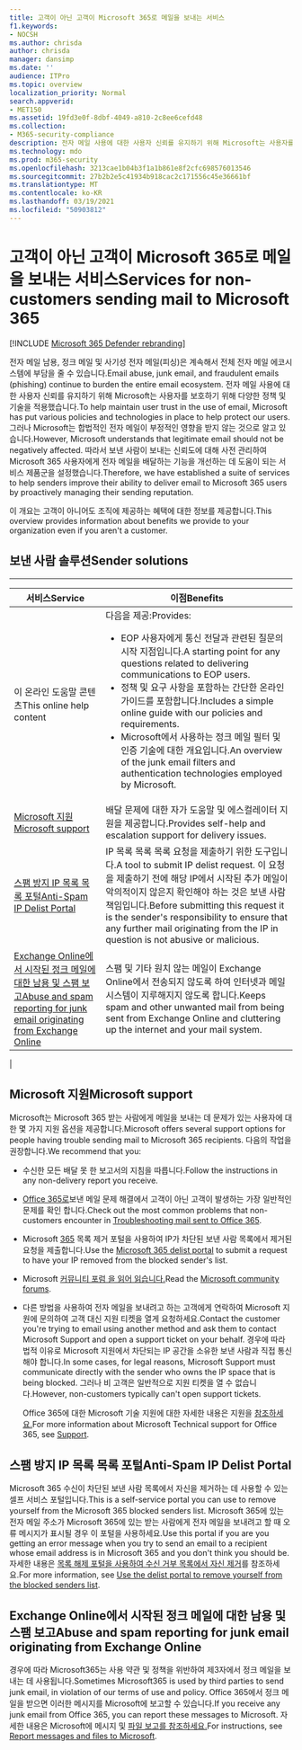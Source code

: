 ```yaml
---
title: 고객이 아닌 고객이 Microsoft 365로 메일을 보내는 서비스
f1.keywords:
- NOCSH
ms.author: chrisda
author: chrisda
manager: dansimp
ms.date: ''
audience: ITPro
ms.topic: overview
localization_priority: Normal
search.appverid:
- MET150
ms.assetid: 19fd3e0f-8dbf-4049-a810-2c8ee6cefd48
ms.collection:
- M365-security-compliance
description: 전자 메일 사용에 대한 사용자 신뢰를 유지하기 위해 Microsoft는 사용자를 보호하는 데 도움이 되는 다양한 정책 및 기술을 제공했습니다.
ms.technology: mdo
ms.prod: m365-security
ms.openlocfilehash: 3213cae1b04b3f1a1b861e8f2cfc698576013546
ms.sourcegitcommit: 27b2b2e5c41934b918cac2c171556c45e36661bf
ms.translationtype: MT
ms.contentlocale: ko-KR
ms.lasthandoff: 03/19/2021
ms.locfileid: "50903812"
---
```

# <a name="services-for-non-customers-sending-mail-to-microsoft-365"></a><span data-ttu-id="e05af-103">고객이 아닌 고객이 Microsoft 365로 메일을 보내는 서비스</span><span class="sxs-lookup"><span data-stu-id="e05af-103">Services for non-customers sending mail to Microsoft 365</span></span>

[!INCLUDE [Microsoft 365 Defender rebranding](../includes/microsoft-defender-for-office.md)]


<span data-ttu-id="e05af-104">전자 메일 남용, 정크 메일 및 사기성 전자 메일(피싱)은 계속해서 전체 전자 메일 에코시스템에 부담을 줄 수 있습니다.</span><span class="sxs-lookup"><span data-stu-id="e05af-104">Email abuse, junk email, and fraudulent emails (phishing) continue to burden the entire email ecosystem.</span></span> <span data-ttu-id="e05af-105">전자 메일 사용에 대한 사용자 신뢰를 유지하기 위해 Microsoft는 사용자를 보호하기 위해 다양한 정책 및 기술을 적용했습니다.</span><span class="sxs-lookup"><span data-stu-id="e05af-105">To help maintain user trust in the use of email, Microsoft has put various policies and technologies in place to help protect our users.</span></span> <span data-ttu-id="e05af-106">그러나 Microsoft는 합법적인 전자 메일이 부정적인 영향을 받지 않는 것으로 알고 있습니다.</span><span class="sxs-lookup"><span data-stu-id="e05af-106">However, Microsoft understands that legitimate email should not be negatively affected.</span></span> <span data-ttu-id="e05af-107">따라서 보낸 사람이 보내는 신뢰도에 대해 사전 관리하여 Microsoft 365 사용자에게 전자 메일을 배달하는 기능을 개선하는 데 도움이 되는 서비스 제품군을 설정했습니다.</span><span class="sxs-lookup"><span data-stu-id="e05af-107">Therefore, we have established a suite of services to help senders improve their ability to deliver email to Microsoft 365 users by proactively managing their sending reputation.</span></span>

<span data-ttu-id="e05af-108">이 개요는 고객이 아니어도 조직에 제공하는 혜택에 대한 정보를 제공합니다.</span><span class="sxs-lookup"><span data-stu-id="e05af-108">This overview provides information about benefits we provide to your organization even if you aren't a customer.</span></span>

## <a name="sender-solutions"></a><span data-ttu-id="e05af-109">보낸 사람 솔루션</span><span class="sxs-lookup"><span data-stu-id="e05af-109">Sender solutions</span></span>

****

|<span data-ttu-id="e05af-110">서비스</span><span class="sxs-lookup"><span data-stu-id="e05af-110">Service</span></span>|<span data-ttu-id="e05af-111">이점</span><span class="sxs-lookup"><span data-stu-id="e05af-111">Benefits</span></span>|
|---|---|
|<span data-ttu-id="e05af-112">이 온라인 도움말 콘텐츠</span><span class="sxs-lookup"><span data-stu-id="e05af-112">This online help content</span></span>|<span data-ttu-id="e05af-113">다음을 제공:</span><span class="sxs-lookup"><span data-stu-id="e05af-113">Provides:</span></span> <ul><li><span data-ttu-id="e05af-114">EOP 사용자에게 통신 전달과 관련된 질문의 시작 지점입니다.</span><span class="sxs-lookup"><span data-stu-id="e05af-114">A starting point for any questions related to delivering communications to EOP users.</span></span></li><li><span data-ttu-id="e05af-115">정책 및 요구 사항을 포함하는 간단한 온라인 가이드를 포함합니다.</span><span class="sxs-lookup"><span data-stu-id="e05af-115">Includes a simple online guide with our policies and requirements.</span></span></li><li><span data-ttu-id="e05af-116">Microsoft에서 사용하는 정크 메일 필터 및 인증 기술에 대한 개요입니다.</span><span class="sxs-lookup"><span data-stu-id="e05af-116">An overview of the junk email filters and authentication technologies employed by Microsoft.</span></span></li><ul>|
|[<span data-ttu-id="e05af-117">Microsoft 지원</span><span class="sxs-lookup"><span data-stu-id="e05af-117">Microsoft support</span></span>](#microsoft-support)|<span data-ttu-id="e05af-118">배달 문제에 대한 자가 도움말 및 에스컬레이터 지원을 제공합니다.</span><span class="sxs-lookup"><span data-stu-id="e05af-118">Provides self-help and escalation support for delivery issues.</span></span>|
|[<span data-ttu-id="e05af-119">스팸 방지 IP 목록 목록 포털</span><span class="sxs-lookup"><span data-stu-id="e05af-119">Anti-Spam IP Delist Portal</span></span>](#anti-spam-ip-delist-portal)|<span data-ttu-id="e05af-120">IP 목록 목록 목록 요청을 제출하기 위한 도구입니다.</span><span class="sxs-lookup"><span data-stu-id="e05af-120">A tool to submit IP delist request.</span></span> <span data-ttu-id="e05af-121">이 요청을 제출하기 전에 해당 IP에서 시작된 추가 메일이 악의적이지 않은지 확인해야 하는 것은 보낸 사람 책임입니다.</span><span class="sxs-lookup"><span data-stu-id="e05af-121">Before submitting this request it is the sender's responsibility to ensure that any further mail originating from the IP in question is not abusive or malicious.</span></span>|
|[<span data-ttu-id="e05af-122">Exchange Online에서 시작된 정크 메일에 대한 남용 및 스팸 보고</span><span class="sxs-lookup"><span data-stu-id="e05af-122">Abuse and spam reporting for junk email originating from Exchange Online</span></span>](#abuse-and-spam-reporting-for-junk-email-originating-from-exchange-online)|<span data-ttu-id="e05af-123">스팸 및 기타 원치 않는 메일이 Exchange Online에서 전송되지 않도록 하여 인터넷과 메일 시스템이 지루해지지 않도록 합니다.</span><span class="sxs-lookup"><span data-stu-id="e05af-123">Keeps spam and other unwanted mail from being sent from Exchange Online and cluttering up the internet and your mail system.</span></span>|
|

## <a name="microsoft-support"></a><span data-ttu-id="e05af-124">Microsoft 지원</span><span class="sxs-lookup"><span data-stu-id="e05af-124">Microsoft support</span></span>

<span data-ttu-id="e05af-125">Microsoft는 Microsoft 365 받는 사람에게 메일을 보내는 데 문제가 있는 사용자에 대한 몇 가지 지원 옵션을 제공합니다.</span><span class="sxs-lookup"><span data-stu-id="e05af-125">Microsoft offers several support options for people having trouble sending mail to Microsoft 365 recipients.</span></span> <span data-ttu-id="e05af-126">다음의 작업을 권장합니다.</span><span class="sxs-lookup"><span data-stu-id="e05af-126">We recommend that you:</span></span>

- <span data-ttu-id="e05af-127">수신한 모든 배달 못 한 보고서의 지침을 따릅니다.</span><span class="sxs-lookup"><span data-stu-id="e05af-127">Follow the instructions in any non-delivery report you receive.</span></span>

- <span data-ttu-id="e05af-128">[Office 365로](troubleshooting-mail-sent-to-office-365.md)보낸 메일 문제 해결에서 고객이 아닌 고객이 발생하는 가장 일반적인 문제를 확인 합니다.</span><span class="sxs-lookup"><span data-stu-id="e05af-128">Check out the most common problems that non-customers encounter in [Troubleshooting mail sent to Office 365](troubleshooting-mail-sent-to-office-365.md).</span></span>

- <span data-ttu-id="e05af-129">Microsoft [365](https://sender.office.com) 목록 제거 포털을 사용하여 IP가 차단된 보낸 사람 목록에서 제거된 요청을 제출합니다.</span><span class="sxs-lookup"><span data-stu-id="e05af-129">Use the [Microsoft 365 delist portal](https://sender.office.com) to submit a request to have your IP removed from the blocked sender's list.</span></span>

- <span data-ttu-id="e05af-130">Microsoft [커뮤니티 포럼 을 읽어 읽습니다.](https://community.office365.com/f/)</span><span class="sxs-lookup"><span data-stu-id="e05af-130">Read the [Microsoft community forums](https://community.office365.com/f/).</span></span>

- <span data-ttu-id="e05af-131">다른 방법을 사용하여 전자 메일을 보내려고 하는 고객에게 연락하여 Microsoft 지원에 문의하여 고객 대신 지원 티켓을 열게 요청하세요.</span><span class="sxs-lookup"><span data-stu-id="e05af-131">Contact the customer you're trying to email using another method and ask them to contact Microsoft Support and open a support ticket on your behalf.</span></span> <span data-ttu-id="e05af-132">경우에 따라 법적 이유로 Microsoft 지원에서 차단되는 IP 공간을 소유한 보낸 사람과 직접 통신해야 합니다.</span><span class="sxs-lookup"><span data-stu-id="e05af-132">In some cases, for legal reasons, Microsoft Support must communicate directly with the sender who owns the IP space that is being blocked.</span></span> <span data-ttu-id="e05af-133">그러나 비 고객은 일반적으로 지원 티켓을 열 수 없습니다.</span><span class="sxs-lookup"><span data-stu-id="e05af-133">However, non-customers typically can't open support tickets.</span></span>

  <span data-ttu-id="e05af-134">Office 365에 대한 Microsoft 기술 지원에 대한 자세한 내용은 지원을 [참조하세요.](/office365/servicedescriptions/office-365-platform-service-description/support)</span><span class="sxs-lookup"><span data-stu-id="e05af-134">For more information about Microsoft Technical support for Office 365, see [Support](/office365/servicedescriptions/office-365-platform-service-description/support).</span></span>

## <a name="anti-spam-ip-delist-portal"></a><span data-ttu-id="e05af-135">스팸 방지 IP 목록 목록 포털</span><span class="sxs-lookup"><span data-stu-id="e05af-135">Anti-Spam IP Delist Portal</span></span>

<span data-ttu-id="e05af-136">Microsoft 365 수신이 차단된 보낸 사람 목록에서 자신을 제거하는 데 사용할 수 있는 셀프 서비스 포털입니다.</span><span class="sxs-lookup"><span data-stu-id="e05af-136">This is a self-service portal you can use to remove yourself from the Microsoft 365 blocked senders list.</span></span> <span data-ttu-id="e05af-137">Microsoft 365에 있는 전자 메일 주소가 Microsoft 365에 있는 받는 사람에게 전자 메일을 보내려고 할 때 오류 메시지가 표시될 경우 이 포털을 사용하세요.</span><span class="sxs-lookup"><span data-stu-id="e05af-137">Use this portal if you are you getting an error message when you try to send an email to a recipient whose email address is in Microsoft 365 and you don't think you should be.</span></span> <span data-ttu-id="e05af-138">자세한 내용은 [목록 해제 포털을 사용하여 수신 거부 목록에서 자신 제거](use-the-delist-portal-to-remove-yourself-from-the-office-365-blocked-senders-lis.md)를 참조하세요.</span><span class="sxs-lookup"><span data-stu-id="e05af-138">For more information, see [Use the delist portal to remove yourself from the blocked senders list](use-the-delist-portal-to-remove-yourself-from-the-office-365-blocked-senders-lis.md).</span></span>

## <a name="abuse-and-spam-reporting-for-junk-email-originating-from-exchange-online"></a><span data-ttu-id="e05af-139">Exchange Online에서 시작된 정크 메일에 대한 남용 및 스팸 보고</span><span class="sxs-lookup"><span data-stu-id="e05af-139">Abuse and spam reporting for junk email originating from Exchange Online</span></span>

<span data-ttu-id="e05af-140">경우에 따라 Microsoft365는 사용 약관 및 정책을 위반하여 제3자에서 정크 메일을 보내는 데 사용됩니다.</span><span class="sxs-lookup"><span data-stu-id="e05af-140">Sometimes Microsoft365 is used by third parties to send junk email, in violation of our terms of use and policy.</span></span> <span data-ttu-id="e05af-141">Office 365에서 정크 메일을 받으면 이러한 메시지를 Microsoft에 보고할 수 있습니다.</span><span class="sxs-lookup"><span data-stu-id="e05af-141">If you receive any junk email from Office 365, you can report these messages to Microsoft.</span></span> <span data-ttu-id="e05af-142">자세한 내용은 Microsoft에 메시지 및 [파일 보고를 참조하세요.](report-junk-email-messages-to-microsoft.md)</span><span class="sxs-lookup"><span data-stu-id="e05af-142">For instructions, see [Report messages and files to Microsoft](report-junk-email-messages-to-microsoft.md).</span></span>